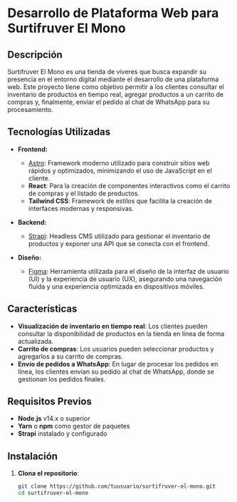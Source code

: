 # Desarrollo de Plataforma Web para Surtifruver El Mono

## Descripción

Surtifruver El Mono es una tienda de víveres que busca expandir su presencia en el entorno digital mediante el desarrollo de una plataforma web. Este proyecto tiene como objetivo permitir a los clientes consultar el inventario de productos en tiempo real, agregar productos a un carrito de compras y, finalmente, enviar el pedido al chat de WhatsApp para su procesamiento.

## Tecnologías Utilizadas

- **Frontend:**
  - [Astro](https://astro.build/): Framework moderno utilizado para construir sitios web rápidos y optimizados, minimizando el uso de JavaScript en el cliente.
  - **React**: Para la creación de componentes interactivos como el carrito de compras y el listado de productos.
  - **Tailwind CSS**: Framework de estilos que facilita la creación de interfaces modernas y responsivas.

- **Backend:**
  - [Strapi](https://strapi.io/): Headless CMS utilizado para gestionar el inventario de productos y exponer una API que se conecta con el frontend.

- **Diseño:**
  - [Figma](https://www.figma.com/): Herramienta utilizada para el diseño de la interfaz de usuario (UI) y la experiencia de usuario (UX), asegurando una navegación fluida y una experiencia optimizada en dispositivos móviles.

## Características

- **Visualización de inventario en tiempo real**: Los clientes pueden consultar la disponibilidad de productos en la tienda en línea de forma actualizada.
- **Carrito de compras**: Los usuarios pueden seleccionar productos y agregarlos a su carrito de compras.
- **Envío de pedidos a WhatsApp**: En lugar de procesar los pedidos en línea, los clientes envían su pedido al chat de WhatsApp, donde se gestionan los pedidos finales.

## Requisitos Previos

- **Node.js** v14.x o superior
- **Yarn** o **npm** como gestor de paquetes
- **Strapi** instalado y configurado

## Instalación

1. **Clona el repositorio**:
   ```bash
   git clone https://github.com/tuusuario/surtifruver-el-mono.git
   cd surtifruver-el-mono
